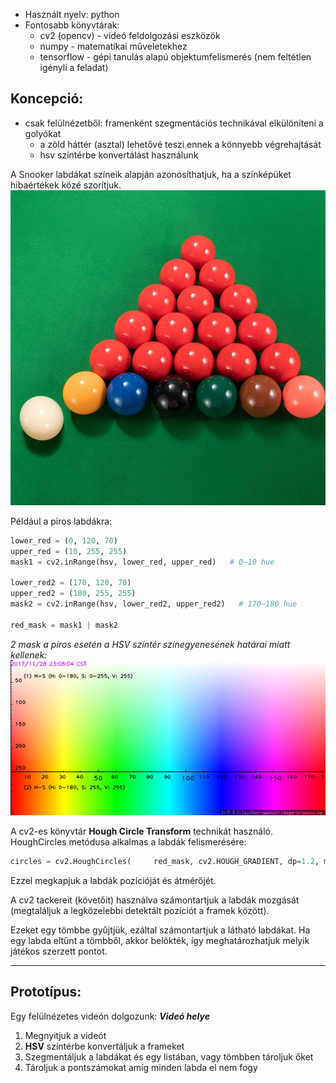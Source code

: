 - Használt nyelv: python
- Fontosabb könyvtárak:
	- cv2 (opencv) - videó feldolgozási eszközök
	- numpy - matematikai műveletekhez
	- tensorflow - gépi tanulás alapú objektumfelismerés (nem feltétlen igényli a feladat)
## Koncepció:
- csak felülnézetből: framenként szegmentációs technikával elkülöníteni a golyókat
	- a zöld háttér (asztal) lehetővé teszi ennek a könnyebb végrehajtását
	- hsv színtérbe konvertálást használunk

A Snooker labdákat színeik alapján azonosíthatjuk, ha a színképüket hibaértékek közé szorítjuk.
![Snooker Balls](balls.jpg)

Például a piros labdákra:
```python
lower_red = (0, 120, 70) 
upper_red = (10, 255, 255) 
mask1 = cv2.inRange(hsv, lower_red, upper_red)   # 0–10 hue

lower_red2 = (170, 120, 70) 
upper_red2 = (180, 255, 255) 
mask2 = cv2.inRange(hsv, lower_red2, upper_red2)   # 170–180 hue

red_mask = mask1 | mask2
```

*2 mask a piros esetén a HSV színtér színegyenesének határai miatt kellenek:*
![HSV](gyuw4.png)

A cv2-es könyvtár **Hough Circle Transform** technikát használó. HoughCircles metódusa alkalmas a labdák felismerésére:
```python
circles = cv2.HoughCircles(     red_mask, cv2.HOUGH_GRADIENT, dp=1.2, minDist=20, param1=50, param2=30, minRadius=8, maxRadius=15 )
```
Ezzel megkapjuk a labdák pozícióját és átmérőjét.

A cv2 tackereit (követőit) használva számontartjuk a labdák mozgását (megtaláljuk a legközelebbi detektált pozíciót a framek között).

Ezeket egy tömbbe gyűjtjük, ezáltal számontartjuk a látható labdákat. Ha egy labda eltűnt a tömbből, akkor belökték, így meghatározhatjuk melyik játékos szerzett pontot.

___
## Prototípus:
Egy felülnézetes videón dolgozunk:
***Videó helye***
1. Megnyitjuk a videót
2. **HSV** színtérbe konvertáljuk a frameket
3. Szegmentáljuk a labdákat és egy listában, vagy tömbben tároljuk őket
4. Tároljuk a pontszámokat amíg minden labda el nem fogy